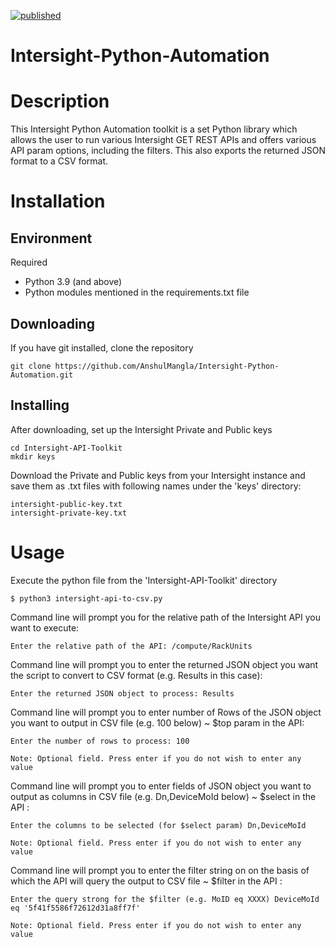 [![published](https://static.production.devnetcloud.com/codeexchange/assets/images/devnet-published.svg)](https://developer.cisco.com/codeexchange/github/repo/AnshulMangla/Intersight-Python-Automation)

# Intersight-Python-Automation

# Description
This Intersight Python Automation toolkit is a set Python library which allows the user to run various Intersight GET REST APIs and offers various API param options, including the filters. This also exports the returned JSON format to a CSV format.

# Installation

## Environment

Required

* Python 3.9 (and above)
* Python modules mentioned in the requirements.txt file

## Downloading

If you have git installed, clone the repository

    git clone https://github.com/AnshulMangla/Intersight-Python-Automation.git
    
## Installing

After downloading, set up the Intersight Private and Public keys

    cd Intersight-API-Toolkit
    mkdir keys
    
Download the Private and Public keys from your Intersight instance and save them as .txt files with following names under the 'keys' directory:

    intersight-public-key.txt
    intersight-private-key.txt
    
# Usage

Execute the python file from the 'Intersight-API-Toolkit' directory

    $ python3 intersight-api-to-csv.py
    
Command line will prompt you for the relative path of the Intersight API you want to execute:

    Enter the relative path of the API: /compute/RackUnits
   
Command line will prompt you to enter the returned JSON object you want the script to convert to CSV format (e.g. Results in this case):

    Enter the returned JSON object to process: Results
 
Command line will prompt you to enter number of Rows of the JSON object you want to output in CSV file (e.g. 100 below) ~ $top param in the API:

    Enter the number of rows to process: 100

    Note: Optional field. Press enter if you do not wish to enter any value

Command line will prompt you to enter fields of JSON object you want to output as columns in CSV file (e.g. Dn,DeviceMoId below) ~ $select in the API :

    Enter the columns to be selected (for $select param) Dn,DeviceMoId
    
    Note: Optional field. Press enter if you do not wish to enter any value
    
Command line will prompt you to enter the filter string on on the basis of which the API will query the output to CSV file ~ $filter in the API :

    Enter the query strong for the $filter (e.g. MoID eq XXXX) DeviceMoId eq '5f41f5586f72612d31a8ff7f'
    
    Note: Optional field. Press enter if you do not wish to enter any value
  
